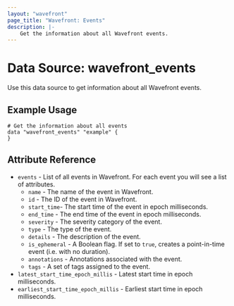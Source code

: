 ```yaml
---
layout: "wavefront"
page_title: "Wavefront: Events"
description: |-
    Get the information about all Wavefront events.
---
```


# Data Source: wavefront_events

Use this data source to get information about all Wavefront events.

## Example Usage

```hcl
# Get the information about all events
data "wavefront_events" "example" {
}
```

## Attribute Reference

* `events` - List of all events in Wavefront. For each event you will see a list of attributes.
  * `name` - The name of the event in Wavefront.
  * `id` - The ID of the event in Wavefront.
  * `start_time`- The start time of the event in epoch milliseconds.
  * `end_time` - The end time of the event in epoch milliseconds.
  * `severity` - The severity category of the event.
  * `type` - The type of the event.
  * `details` - The description of the event.
  * `is_ephemeral` - A Boolean flag. If set to `true`, creates a point-in-time event (i.e. with no duration).
  * `annotations` - Annotations associated with the event.
  * `tags` - A set of tags assigned to the event.
* `latest_start_time_epoch_millis` - Latest start time in epoch milliseconds.
* `earliest_start_time_epoch_millis` - Earliest start time in epoch milliseconds.

